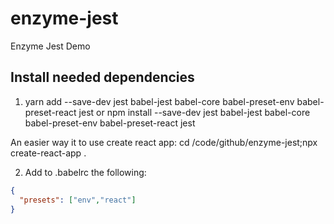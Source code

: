 # enzyme-jest
Enzyme Jest Demo

## Install needed dependencies

1. yarn add --save-dev jest babel-jest babel-core babel-preset-env babel-preset-react jest or
npm install --save-dev jest babel-jest babel-core babel-preset-env babel-preset-react jest

An easier way it to use create react app: cd /code/github/enzyme-jest;npx create-react-app .

2. Add to .babelrc the following:

```json
{
  "presets": ["env","react"]
}
```